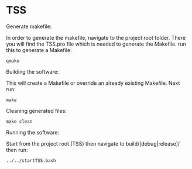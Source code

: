 # TSS

Generate makefile:

In order to generate the makefile, navigate to the project root folder.
There you will find the TSS.pro file which is needed to generate the Makefile.
run this to generate a Makefile:

`qmake`

Building the software:

This will create a Makefile or override an already existing Makefile. Next run:

`make`

Cleaning generated files:

`make clean`

Running the software:

Start from the project root (TSS) then navigate to build/[debug|release]/ then run:

`../../startTSS.bash`
